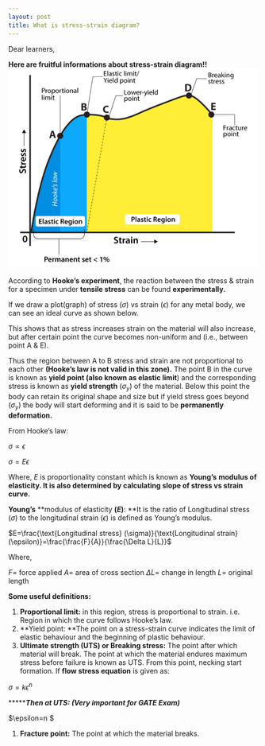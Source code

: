 ```yaml
---
layout: post
title: What is stress-strain diagram? 
---
```

Dear learners, 

**Here are fruitful informations about stress-strain diagram!!**
![image](/assets/images/12.png)


According to **Hooke’s experiment**, the reaction between the stress & strain for a specimen under **tensile stress** can be found **experimentally.**

If we draw a plot(graph) of stress $(\sigma)$ vs strain $(\epsilon)$ for any metal body, we can see an ideal curve as shown below.

This shows that as stress increases strain on the material will also increase, but after certain point the curve becomes non-uniform and (i.e., between point A & E).

Thus the region between A to B stress and strain are not proportional to each other **(Hooke’s law is not valid in this zone).** The point B in the curve is known as **yield point **(also known as** elastic limit**) and the corresponding stress is known as **yield strength** $(\sigma_y)$ of the material. Below this point the body can retain its original shape and size but if yield stress goes beyond $(\sigma_y)$ the body will start deforming and it is said to be **permanently deformation.**

From Hooke’s law: 

$\sigma \propto \epsilon$

$\sigma =E \epsilon$

Where, $E$ is proportionality constant which is known as **Young’s** **modulus of elasticity. It is also determined by calculating slope of stress vs strain curve.**

**Young’s** **modulus of elasticity **$(E)$**: **It is the ratio of Longitudinal stress $(\sigma)$ to the longitudinal strain $(\epsilon)$ is defined as Young’s modulus.

$E=\frac{\text{Longitudinal stress} (\sigma)}{\text{Longitudinal strain} (\epsilon)}=\frac{\frac{F}{A}}{\frac{\Delta L}{L}}$

Where,

$F=$ force applied
$A=$ area of cross section
$\Delta L =$ change in length
$L=$ original length

**Some useful definitions:**

1. **Proportional limit:** in this region, stress is proportional to strain. i.e. Region in which the curve follows Hooke’s law.
2. **Yield point: **The point on a stress-strain curve indicates the limit of elastic behaviour and the beginning of plastic behaviour.
3. **Ultimate strength (UTS) or Breaking stress:** The point after which material will break. The point at which the material endures maximum stress before failure is known as UTS. From this point, necking start formation.
If **flow stress equation** is given as:

$\sigma= k\epsilon^n$

********Then at UTS: (Very important for GATE Exam)***

$\epsilon=n $

1. **Fracture point:** The point at which the material breaks.
